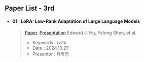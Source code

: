## Paper List - 3rd

- #### 01 : LoRA: Low-Rank Adaptation of Large Language Models
  > [Paper](https://arxiv.org/abs/2106.09685), [Presentation]()
  > Edward J. Hu, Yelong Shen, et al.
  >
  > - Keywords : `LoRA`
  > - Date : 2024.10.27
  > - Presentor : 유하영

